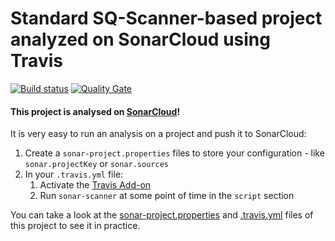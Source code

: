 # Standard SQ-Scanner-based project analyzed on SonarCloud using Travis

[![Build status](https://travis-ci.org/SonarSource/sq-com_example_standard-sqscanner-travis.svg?branch=master)](https://travis-ci.org/SonarSource/sq-com_example_standard-sqscanner-travis) [![Quality Gate](https://sonarcloud.io/api/project_badges/measure?project=com.sonarqube.examples.standard-sqscanner-travis-project&metric=alert_status)](https://sonarcloud.io/dashboard/index/com.sonarqube.examples.standard-sqscanner-travis-project)

#### This project is analysed on [SonarCloud](https://sonarcloud.io)!

It is very easy to run an analysis on a project and push it to SonarCloud:

1. Create a `sonar-project.properties` files to store your configuration - like `sonar.projectKey` or `sonar.sources`
2. In your `.travis.yml` file:
   1. Activate the [Travis Add-on](https://docs.travis-ci.com/user/sonarcloud/)
   2. Run `sonar-scanner` at some point of time in the `script` section

You can take a look at the
[sonar-project.properties](https://github.com/SonarSource/sq-com_example_standard-sqscanner-travis/blob/master/sonar-project.properties)
and
[.travis.yml](https://github.com/SonarSource/sq-com_example_standard-sqscanner-travis/blob/master/.travis.yml)
files of this project to see it in practice.
